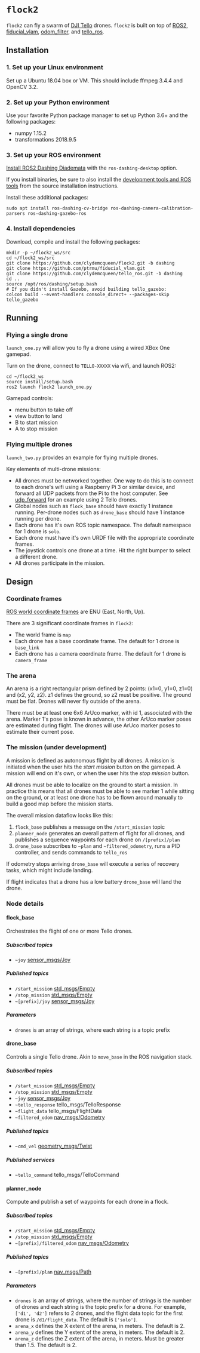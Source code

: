 # `flock2`

`flock2` can fly a swarm of [DJI Tello](https://store.dji.com/product/tello) drones.
`flock2` is built on top of [ROS2](https://index.ros.org/doc/ros2/),
 [fiducial_vlam](https://github.com/ptrmu/fiducial_vlam),
 [odom_filter](https://github.com/clydemcqueen/odom_filter),
 and [tello_ros](https://github.com/clydemcqueen/tello_ros).

## Installation

### 1. Set up your Linux environment

Set up a Ubuntu 18.04 box or VM. This should include ffmpeg 3.4.4 and OpenCV 3.2.

### 2. Set up your Python environment

Use your favorite Python package manager to set up Python 3.6+ and the following packages:

* numpy 1.15.2
* transformations 2018.9.5

### 3. Set up your ROS environment

[Install ROS2 Dashing Diademata](https://index.ros.org/doc/ros2/Installation/) with the `ros-dashing-desktop` option.

If you install binaries, be sure to also install the 
[development tools and ROS tools](https://index.ros.org/doc/ros2/Installation/Linux-Development-Setup/)
from the source installation instructions.

Install these additional packages:
~~~
sudo apt install ros-dashing-cv-bridge ros-dashing-camera-calibration-parsers ros-dashing-gazebo-ros
~~~

### 4. Install dependencies

Download, compile and install the following packages:
~~~
mkdir -p ~/flock2_ws/src
cd ~/flock2_ws/src
git clone https://github.com/clydemcqueen/flock2.git -b dashing
git clone https://github.com/ptrmu/fiducial_vlam.git
git clone https://github.com/clydemcqueen/tello_ros.git -b dashing
cd ..
source /opt/ros/dashing/setup.bash
# If you didn't install Gazebo, avoid building tello_gazebo:
colcon build --event-handlers console_direct+ --packages-skip tello_gazebo
~~~

## Running

### Flying a single drone

`launch_one.py` will allow you to fly a drone using a wired XBox One gamepad.

Turn on the drone, connect to `TELLO-XXXXX` via wifi, and launch ROS2:
~~~
cd ~/flock2_ws
source install/setup.bash
ros2 launch flock2 launch_one.py
~~~

Gamepad controls:
* menu button to take off
* view button to land
* B to start mission
* A to stop mission
 
### Flying multiple drones

`launch_two.py` provides an example for flying multiple drones.

Key elements of multi-drone missions:

* All drones must be networked together. One way to do this is to connect to each drone's wifi
using a Raspberry Pi 3 or similar device, and forward all UDP packets from the Pi to the host computer.
See [udp_forward](https://github.com/clydemcqueen/udp_forward) for an example using 2 Tello drones.
* Global nodes such as `flock_base` should have exactly 1 instance running.
Per-drone nodes such as `drone_base` should have 1 instance running per drone.
* Each drone has it's own ROS topic namespace. The default namespace for 1 drone is `solo`.
* Each drone must have it's own URDF file with the appropriate coordinate frames.
* The joystick controls one drone at a time. Hit the right bumper to select a different drone.
* All drones participate in the mission.

## Design

### Coordinate frames

[ROS world coordinate frames](http://www.ros.org/reps/rep-0103.html) are ENU (East, North, Up).

There are 3 significant coordinate frames in `flock2`:
* The world frame is `map`
* Each drone has a base coordinate frame. The default for 1 drone is `base_link`
* Each drone has a camera coordinate frame. The default for 1 drone is `camera_frame`

### The arena

An arena is a right rectangular prism defined by 2 points: (x1=0, y1=0, z1=0) and (x2, y2, z2).
z1 defines the ground, so z2 must be positive.
The ground must be flat.
Drones will never fly outside of the arena.

There must be at least one 6x6 ArUco marker, with id 1, associated with the arena.
Marker 1's pose is known in advance, the other ArUco marker poses are estimated during flight.
The drones will use ArUco marker poses to estimate their current pose.

### The mission (under development)

A mission is defined as autonomous flight by all drones.
A mission is initiated when the user hits the _start mission_ button on the gamepad.
A mission will end on it's own, or when the user hits the _stop mission_ button.

All drones must be able to localize on the ground to start a mission.
In practice this means that all drones must be able to see marker 1 while sitting on the ground,
or at least one drone has to be flown around manually to build a good map before the mission starts.

The overall mission dataflow looks like this:

1. `flock_base` publishes a message on the `/start_mission` topic
2. `planner_node` generates an overall pattern of flight for all drones, and publishes a 
sequence waypoints for each drone on `/[prefix]/plan`
3. `drone_base` subscribes to `~plan` and `~filtered_odometry`, runs a PID controller,
and sends commands to `tello_ros`

If odometry stops arriving `drone_base` will execute a series of recovery tasks, which might include landing.

If flight indicates that a drone has a low battery `drone_base` will land the drone.

### Node details

#### flock_base

Orchestrates the flight of one or more Tello drones.

##### Subscribed topics

* `~joy` [sensor_msgs/Joy](http://docs.ros.org/api/sensor_msgs/html/msg/Joy.html)

##### Published topics

* `/start_mission` [std_msgs/Empty](http://docs.ros.org/api/std_msgs/html/msg/Empty.html)
* `/stop_mission` [std_msgs/Empty](http://docs.ros.org/api/std_msgs/html/msg/Empty.html)
* `~[prefix]/joy` [sensor_msgs/Joy](http://docs.ros.org/api/sensor_msgs/html/msg/Joy.html)

##### Parameters

* `drones` is an array of strings, where each string is a topic prefix

#### drone_base

Controls a single Tello drone. Akin to `move_base` in the ROS navigation stack.

##### Subscribed topics

* `/start_mission` [std_msgs/Empty](http://docs.ros.org/api/std_msgs/html/msg/Empty.html)
* `/stop_mission` [std_msgs/Empty](http://docs.ros.org/api/std_msgs/html/msg/Empty.html)
* `~joy` [sensor_msgs/Joy](http://docs.ros.org/api/sensor_msgs/html/msg/Joy.html)
* `~tello_response` tello_msgs/TelloResponse
* `~flight_data` tello_msgs/FlightData
* `~filtered_odom` [nav_msgs/Odometry](http://docs.ros.org/api/nav_msgs/html/msg/Odometry.html)

##### Published topics

* `~cmd_vel` [geometry_msgs/Twist](http://docs.ros.org/api/geometry_msgs/html/msg/Twist.html)

##### Published services

* `~tello_command` tello_msgs/TelloCommand

#### planner_node

Compute and publish a set of waypoints for each drone in a flock.

##### Subscribed topics

* `/start_mission` [std_msgs/Empty](http://docs.ros.org/api/std_msgs/html/msg/Empty.html)
* `/stop_mission` [std_msgs/Empty](http://docs.ros.org/api/std_msgs/html/msg/Empty.html)
* `~[prefix]/filtered_odom` [nav_msgs/Odometry](http://docs.ros.org/api/nav_msgs/html/msg/Odometry.html)

##### Published topics

* `~[prefix]/plan` [nav_msgs/Path](http://docs.ros.org/api/nav_msgs/html/msg/Path.html)

##### Parameters

* `drones` is an array of strings, where the number of strings is the number of drones and each string is the topic prefix for a drone.
For example, `['d1', 'd2']` refers to 2 drones, and the flight data topic for the first drone is `/d1/flight_data`.
The default is `['solo']`.
* `arena_x` defines the X extent of the arena, in meters. The default is 2.
* `arena_y` defines the Y extent of the arena, in meters. The default is 2.
* `arena_z` defines the Z extent of the arena, in meters. Must be greater than 1.5. The default is 2.
